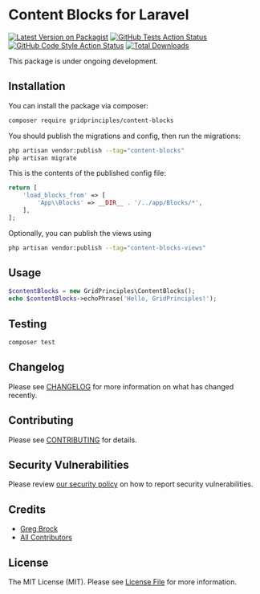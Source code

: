 # Content Blocks for Laravel

[![Latest Version on Packagist](https://img.shields.io/packagist/v/gridprinciples/content-blocks.svg?style=flat-square)](https://packagist.org/packages/gridprinciples/content-blocks)
[![GitHub Tests Action Status](https://img.shields.io/github/actions/workflow/status/gridprinciples/content-blocks/run-tests.yml?branch=main&label=tests&style=flat-square)](https://github.com/gridprinciples/content-blocks/actions?query=workflow%3Arun-tests+branch%3Amain)
[![GitHub Code Style Action Status](https://img.shields.io/github/actions/workflow/status/gridprinciples/content-blocks/fix-php-code-style-issues.yml?branch=main&label=code%20style&style=flat-square)](https://github.com/gridprinciples/content-blocks/actions?query=workflow%3A"Fix+PHP+code+style+issues"+branch%3Amain)
[![Total Downloads](https://img.shields.io/packagist/dt/gridprinciples/content-blocks.svg?style=flat-square)](https://packagist.org/packages/gridprinciples/content-blocks)

This package is under ongoing development.

## Installation

You can install the package via composer:

```bash
composer require gridprinciples/content-blocks
```

You should publish the migrations and config, then run the migrations:

```bash
php artisan vendor:publish --tag="content-blocks"
php artisan migrate
```


This is the contents of the published config file:

```php
return [
    'load_blocks_from' => [
        'App\\Blocks' => __DIR__ . '/../app/Blocks/*',
    ],
];
```

Optionally, you can publish the views using

```bash
php artisan vendor:publish --tag="content-blocks-views"
```

## Usage

```php
$contentBlocks = new GridPrinciples\ContentBlocks();
echo $contentBlocks->echoPhrase('Hello, GridPrinciples!');
```

## Testing

```bash
composer test
```

## Changelog

Please see [CHANGELOG](CHANGELOG.md) for more information on what has changed recently.

## Contributing

Please see [CONTRIBUTING](CONTRIBUTING.md) for details.

## Security Vulnerabilities

Please review [our security policy](../../security/policy) on how to report security vulnerabilities.

## Credits

- [Greg Brock](https://github.com/gbrock)
- [All Contributors](../../contributors)

## License

The MIT License (MIT). Please see [License File](LICENSE.md) for more information.
